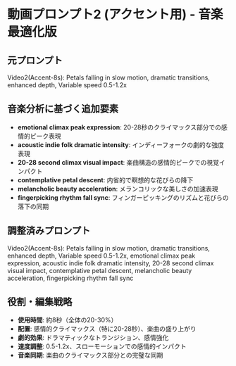# 動画プロンプト2 (アクセント用) - 音楽最適化版

## 元プロンプト
Video2(Accent-8s): Petals falling in slow motion, dramatic transitions, enhanced depth, Variable speed 0.5-1.2x

## 音楽分析に基づく追加要素
- **emotional climax peak expression**: 20-28秒のクライマックス部分での感情的ピーク表現
- **acoustic indie folk dramatic intensity**: インディーフォークの劇的な強度表現
- **20-28 second climax visual impact**: 楽曲構造の感情的ピークでの視覚インパクト
- **contemplative petal descent**: 内省的で瞑想的な花びらの降下
- **melancholic beauty acceleration**: メランコリックな美しさの加速表現
- **fingerpicking rhythm fall sync**: フィンガーピッキングのリズムと花びらの落下の同期

## 調整済みプロンプト
Video2(Accent-8s): Petals falling in slow motion, dramatic transitions, enhanced depth, Variable speed 0.5-1.2x, emotional climax peak expression, acoustic indie folk dramatic intensity, 20-28 second climax visual impact, contemplative petal descent, melancholic beauty acceleration, fingerpicking rhythm fall sync

## 役割・編集戦略
- **使用時間**: 約8秒（全体の20-30%）
- **配置**: 感情的クライマックス（特に20-28秒）、楽曲の盛り上がり
- **劇的効果**: ドラマティックなトランジション、感情強化
- **速度調整**: 0.5-1.2x、スローモーションでの感情的インパクト
- **音楽同期**: 楽曲のクライマックス部分との完璧な同期